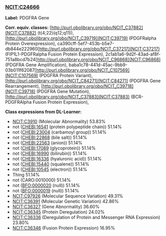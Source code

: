
### [NCIT:C24666](http://purl.obolibrary.org/obo/NCIT_C24666)
**Label:** PDGFRA Gene

**Corr. equiv. classes:** [http://purl.obolibrary.org/obo/NCIT_C37882](NCIT:C37882) (t(4;22)(q12;q11)), [http://purl.obolibrary.org/obo/NCIT_C39719](NCIT:C39719) (PDGFRalpha Protein Overexpression), ca390cff-5ef7-453b-b5e7-db844e222960[http://purl.obolibrary.org/obo/NCIT_C37217](NCIT:C37217) (FIP1L1-PDGFRalpha Fusion Protein Expression), 2c1ab1a6-9d2f-43ad-af8f-751a8bcd7b24[http://purl.obolibrary.org/obo/NCIT_C96868](NCIT:C96868) (PDGFRA Gene Amplification), baba1c78-441d-45ac-9bb9-03b011f62087[http://purl.obolibrary.org/obo/NCIT_C107569](NCIT:C107569) (PDGFRA Protein Variant), [http://purl.obolibrary.org/obo/NCIT_C84271](NCIT:C84271) (PDGFRA Gene Rearrangement), [http://purl.obolibrary.org/obo/NCIT_C39718](NCIT:C39718) (PDGFRA Gene Mutation), [http://purl.obolibrary.org/obo/NCIT_C37883](NCIT:C37883) (BCR-PDGFRAlpha Fusion Protein Expression), 

**Class expressions from DL-Learner:**

- [NCIT:C3910](http://purl.obolibrary.org/obo/NCIT_C3910) (Molecular Abnormality) 53.83%
- not ([CHEBI:16541](http://purl.obolibrary.org/obo/CHEBI_16541) (protein polypeptide chain)) 51.14%
- not ([CHEBI:23004](http://purl.obolibrary.org/obo/CHEBI_23004) (carbamoyl group)) 51.14%
- not ([CHEBI:22868](http://purl.obolibrary.org/obo/CHEBI_22868) (bile salt)) 51.14%
- not ([CHEBI:22563](http://purl.obolibrary.org/obo/CHEBI_22563) (anion)) 51.14%
- not ([CHEBI:17089](http://purl.obolibrary.org/obo/CHEBI_17089) (glycoprotein)) 51.14%
- not ([CHEBI:16990](http://purl.obolibrary.org/obo/CHEBI_16990) (bilirubin)) 51.14%
- not ([CHEBI:16336](http://purl.obolibrary.org/obo/CHEBI_16336) (hyaluronic acid)) 51.14%
- not ([CHEBI:15440](http://purl.obolibrary.org/obo/CHEBI_15440) (squalene)) 51.14%
- not ([CHEBI:10545](http://purl.obolibrary.org/obo/CHEBI_10545) (electron)) 51.14%
- Thing 51.14%
- not (CARO:0010000) 51.14%
- not ([BFO:0000020](http://purl.obolibrary.org/obo/BFO_0000020) (null)) 51.14%
- not ([BFO:0000019](http://purl.obolibrary.org/obo/BFO_0000019) (null)) 51.14%
- [NCIT:C97926](http://purl.obolibrary.org/obo/NCIT_C97926) (Molecular Sequence Variation) 49.31%
- [NCIT:C36391](http://purl.obolibrary.org/obo/NCIT_C36391) (Molecular Genetic Variation) 42.86%
- [NCIT:C36327](http://purl.obolibrary.org/obo/NCIT_C36327) (Gene Abnormality) 36.60%
- [NCIT:C36345](http://purl.obolibrary.org/obo/NCIT_C36345) (Protein Deregulation) 24.02%
- [NCIT:C36336](http://purl.obolibrary.org/obo/NCIT_C36336) (Deregulation of Protein and Messenger RNA Expression) 23.80%
- [NCIT:C36346](http://purl.obolibrary.org/obo/NCIT_C36346) (Fusion Protein Expression) 16.95%


